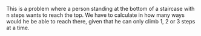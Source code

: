 This is a problem where a person standing at the bottom of a staircase with n steps wants to reach the top. We have to calculate in how many ways would he be able to reach there, given that he can only climb 1, 2 or 3 steps at a time. 
